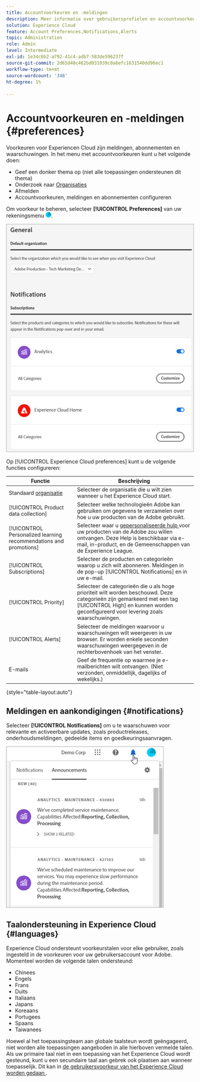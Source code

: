 ```yaml
---
title: Accountvoorkeuren en -meldingen
description: Meer informatie over gebruikersprofielen en accountvoorkeuren in Experience Cloud. Abonneer u op productmeldingen en ontvang productwaarschuwingen.
solution: Experience Cloud
feature: Account Preferences,Notifications,Alerts
topic: Administration
role: Admin
level: Intermediate
exl-id: 1e34c6b2-a792-41c4-adb7-583de596237f
source-git-commit: 2d65d40c462bd031939c0a8efc1631540dd96ec1
workflow-type: tm+mt
source-wordcount: '348'
ht-degree: 1%

---
```


# Accountvoorkeuren en -meldingen {#preferences}

Voorkeuren voor Experiencen Cloud zijn meldingen, abonnementen en waarschuwingen. In het menu met accountvoorkeuren kunt u het volgende doen:

* Geef een donker thema op (niet alle toepassingen ondersteunen dit thema)
* Onderzoek naar [ Organisaties ](../administration/organizations.md)
* Afmelden
* Accountvoorkeuren, meldingen en abonnementen configureren

Om voorkeur te beheren, selecteer **[!UICONTROL Preferences]** van uw rekeningsmenu ![ voorkeur ](../assets/preferences-icon-sm.png).

![ gebruikersprofiel en rekeningsvoorkeur ](../assets/preferences-page.png)

Op [!UICONTROL Experience Cloud preferences] kunt u de volgende functies configureren:

| Functie | Beschrijving |
|--- |--- |
| Standaard [ organisatie ](../administration/organizations.md) | Selecteer de organisatie die u wilt zien wanneer u het Experience Cloud start. |
| [!UICONTROL Product data collection] | Selecteer welke technologieën Adobe kan gebruiken om gegevens te verzamelen over hoe u uw producten van de Adobe gebruikt. |
| [!UICONTROL Personalized learning recommendations and promotions] | Selecteer waar u [ gepersonaliseerde hulp ](personalized-learning.md) voor uw producten van de Adobe zou willen ontvangen. Deze Help is beschikbaar via e-mail, in-product, en de Gemeenschappen van de Experience League. |
| [!UICONTROL Subscriptions] | Selecteer de producten en categorieën waarop u zich wilt abonneren. Meldingen in de pop-up [!UICONTROL Notifications] en in uw e-mail. |
| [!UICONTROL Priority] | Selecteer de categorieën die u als hoge prioriteit wilt worden beschouwd. Deze categorieën zijn gemarkeerd met een tag [!UICONTROL High] en kunnen worden geconfigureerd voor levering zoals waarschuwingen. |
| [!UICONTROL Alerts] | Selecteer de meldingen waarvoor u waarschuwingen wilt weergeven in uw browser. Er worden enkele seconden waarschuwingen weergegeven in de rechterbovenhoek van het venster. |
| E-mails | Geef de frequentie op waarmee je e-mailberichten wilt ontvangen. (Niet verzonden, onmiddellijk, dagelijks of wekelijks.) |

{style="table-layout:auto"}

## Meldingen en aankondigingen {#notifications}

Selecteer **[!UICONTROL Notifications]** om u te waarschuwen voor relevante en activeerbare updates, zoals productreleases, onderhoudsmeldingen, gedeelde items en goedkeuringsaanvragen.

![ Meldingen en Mededelingen ](../assets/notifications-menu-small.png)

## Taalondersteuning in Experience Cloud {#languages}

Experience Cloud ondersteunt voorkeurstalen voor elke gebruiker, zoals ingesteld in de voorkeuren voor uw gebruikersaccount voor Adobe. Momenteel worden de volgende talen ondersteund:

* Chinees
* Engels
* Frans
* Duits
* Italiaans
* Japans
* Koreaans
* Portugees
* Spaans
* Taiwanees

Hoewel al het toepassingsteam aan globale taalsteun wordt geëngageerd, niet worden alle toepassingen aangeboden in alle hierboven vermelde talen. Als uw primaire taal niet in een toepassing van het Experience Cloud wordt gesteund, kunt u een secundaire taal aan gebrek ook plaatsen aan wanneer toepasselijk. Dit kan in [ de gebruikersvoorkeur van het Experience Cloud worden gedaan ](https://experience.adobe.com/preferences).
